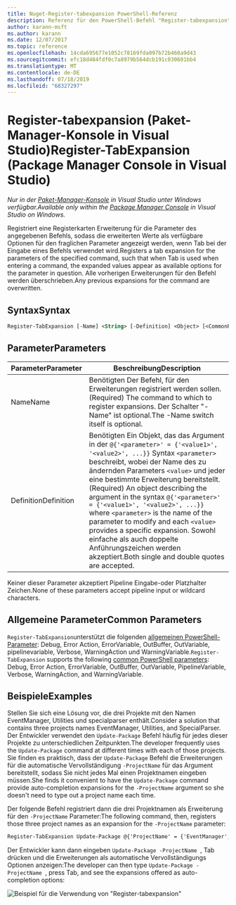 ```yaml
---
title: Nuget-Register-tabexpansion PowerShell-Referenz
description: Referenz für den PowerShell-Befehl "Register-tabexpansion" in der nuget-Paket-Manager-Konsole in Visual Studio.
author: karann-msft
ms.author: karann
ms.date: 12/07/2017
ms.topic: reference
ms.openlocfilehash: 14cda695677e1052c78169fda097b72b460a9d43
ms.sourcegitcommit: efc18d484fdf0c7a8979b564dcb191c030601bb4
ms.translationtype: MT
ms.contentlocale: de-DE
ms.lasthandoff: 07/18/2019
ms.locfileid: "68327297"
---
```

# <a name="register-tabexpansion-package-manager-console-in-visual-studio"></a><span data-ttu-id="07dcf-103">Register-tabexpansion (Paket-Manager-Konsole in Visual Studio)</span><span class="sxs-lookup"><span data-stu-id="07dcf-103">Register-TabExpansion (Package Manager Console in Visual Studio)</span></span>

<span data-ttu-id="07dcf-104">*Nur in der [Paket-Manager-Konsole](../../consume-packages/install-use-packages-powershell.md) in Visual Studio unter Windows verfügbar.*</span><span class="sxs-lookup"><span data-stu-id="07dcf-104">*Available only within the [Package Manager Console](../../consume-packages/install-use-packages-powershell.md) in Visual Studio on Windows.*</span></span>

<span data-ttu-id="07dcf-105">Registriert eine Registerkarten Erweiterung für die Parameter des angegebenen Befehls, sodass die erweiterten Werte als verfügbare Optionen für den fraglichen Parameter angezeigt werden, wenn Tab bei der Eingabe eines Befehls verwendet wird.</span><span class="sxs-lookup"><span data-stu-id="07dcf-105">Registers a tab expansion for the parameters of the specified command, such that when Tab is used when entering a command, the expanded values appear as available options for the parameter in question.</span></span> <span data-ttu-id="07dcf-106">Alle vorherigen Erweiterungen für den Befehl werden überschrieben.</span><span class="sxs-lookup"><span data-stu-id="07dcf-106">Any previous expansions for the command are overwritten.</span></span>

## <a name="syntax"></a><span data-ttu-id="07dcf-107">Syntax</span><span class="sxs-lookup"><span data-stu-id="07dcf-107">Syntax</span></span>

```ps
Register-TabExpansion [-Name] <String> [-Definition] <Object> [<CommonParameters>]
```

## <a name="parameters"></a><span data-ttu-id="07dcf-108">Parameter</span><span class="sxs-lookup"><span data-stu-id="07dcf-108">Parameters</span></span>

| <span data-ttu-id="07dcf-109">Parameter</span><span class="sxs-lookup"><span data-stu-id="07dcf-109">Parameter</span></span> | <span data-ttu-id="07dcf-110">Beschreibung</span><span class="sxs-lookup"><span data-stu-id="07dcf-110">Description</span></span> |
| --- | --- |
| <span data-ttu-id="07dcf-111">Name</span><span class="sxs-lookup"><span data-stu-id="07dcf-111">Name</span></span> | <span data-ttu-id="07dcf-112">Benötigten Der Befehl, für den Erweiterungen registriert werden sollen.</span><span class="sxs-lookup"><span data-stu-id="07dcf-112">(Required) The command to which to register expansions.</span></span> <span data-ttu-id="07dcf-113">Der Schalter "-Name" ist optional.</span><span class="sxs-lookup"><span data-stu-id="07dcf-113">The -Name switch itself is optional.</span></span> |
| <span data-ttu-id="07dcf-114">Definition</span><span class="sxs-lookup"><span data-stu-id="07dcf-114">Definition</span></span> | <span data-ttu-id="07dcf-115">Benötigten Ein Objekt, das das Argument in der `@{'<parameter>' = {'<value1>', '<value2>', ...}}` Syntax `<parameter>` beschreibt, wobei der Name des zu ändernden Parameters `<value>` und jeder eine bestimmte Erweiterung bereitstellt.</span><span class="sxs-lookup"><span data-stu-id="07dcf-115">(Required) An object describing the argument in the syntax `@{'<parameter>' = {'<value1>', '<value2>', ...}}` where `<parameter>` is the name of the parameter to modify and each `<value>` provides a specific expansion.</span></span> <span data-ttu-id="07dcf-116">Sowohl einfache als auch doppelte Anführungszeichen werden akzeptiert.</span><span class="sxs-lookup"><span data-stu-id="07dcf-116">Both single and double quotes are accepted.</span></span> |

<span data-ttu-id="07dcf-117">Keiner dieser Parameter akzeptiert Pipeline Eingabe-oder Platzhalter Zeichen.</span><span class="sxs-lookup"><span data-stu-id="07dcf-117">None of these parameters accept pipeline input or wildcard characters.</span></span>

## <a name="common-parameters"></a><span data-ttu-id="07dcf-118">Allgemeine Parameter</span><span class="sxs-lookup"><span data-stu-id="07dcf-118">Common Parameters</span></span>

<span data-ttu-id="07dcf-119">`Register-TabExpansion`unterstützt die folgenden [allgemeinen PowerShell-Parameter](http://go.microsoft.com/fwlink/?LinkID=113216): Debug, Error Action, ErrorVariable, OutBuffer, OutVariable, pipelinevariable, Verbose, WarningAction und WarningVariable.</span><span class="sxs-lookup"><span data-stu-id="07dcf-119">`Register-TabExpansion` supports the following [common PowerShell parameters](http://go.microsoft.com/fwlink/?LinkID=113216): Debug, Error Action, ErrorVariable, OutBuffer, OutVariable, PipelineVariable, Verbose, WarningAction, and WarningVariable.</span></span>

## <a name="examples"></a><span data-ttu-id="07dcf-120">Beispiele</span><span class="sxs-lookup"><span data-stu-id="07dcf-120">Examples</span></span>

<span data-ttu-id="07dcf-121">Stellen Sie sich eine Lösung vor, die drei Projekte mit den Namen EventManager, Utilities und specialparser enthält.</span><span class="sxs-lookup"><span data-stu-id="07dcf-121">Consider a solution that contains three projects names EventManager, Utilities, and SpecialParser.</span></span> <span data-ttu-id="07dcf-122">Der Entwickler verwendet den `Update-Package` Befehl häufig für jedes dieser Projekte zu unterschiedlichen Zeitpunkten.</span><span class="sxs-lookup"><span data-stu-id="07dcf-122">The developer frequently uses the `Update-Package` command at different times with each of those projects.</span></span> <span data-ttu-id="07dcf-123">Sie finden es praktisch, dass der `Update-Package` Befehl die Erweiterungen für die automatische Vervollständigung `-ProjectName` für das Argument bereitstellt, sodass Sie nicht jedes Mal einen Projektnamen eingeben müssen.</span><span class="sxs-lookup"><span data-stu-id="07dcf-123">She finds it convenient to have the `Update-Package` command provide auto-completion expansions for the `-ProjectName` argument so she doesn't need to type out a project name each time.</span></span> 

<span data-ttu-id="07dcf-124">Der folgende Befehl registriert dann die drei Projektnamen als Erweiterung für den `-ProjectName` Parameter:</span><span class="sxs-lookup"><span data-stu-id="07dcf-124">The following command, then, registers those three project names as an expansion for the `-ProjectName` parameter:</span></span>

```ps
Register-TabExpansion Update-Package @{'ProjectName' = {'EventManager', 'Utilities', 'SpecialParser'}}    
```

<span data-ttu-id="07dcf-125">Der Entwickler kann dann eingeben `Update-Package -ProjectName `, Tab drücken und die Erweiterungen als automatische Vervollständigungs Optionen anzeigen:</span><span class="sxs-lookup"><span data-stu-id="07dcf-125">The developer can then type `Update-Package -ProjectName `, press Tab, and see the expansions offered as auto-completion options:</span></span>

![Beispiel für die Verwendung von "Register-tabexpansion"](media/Register-TabExpansion-Example.png)
